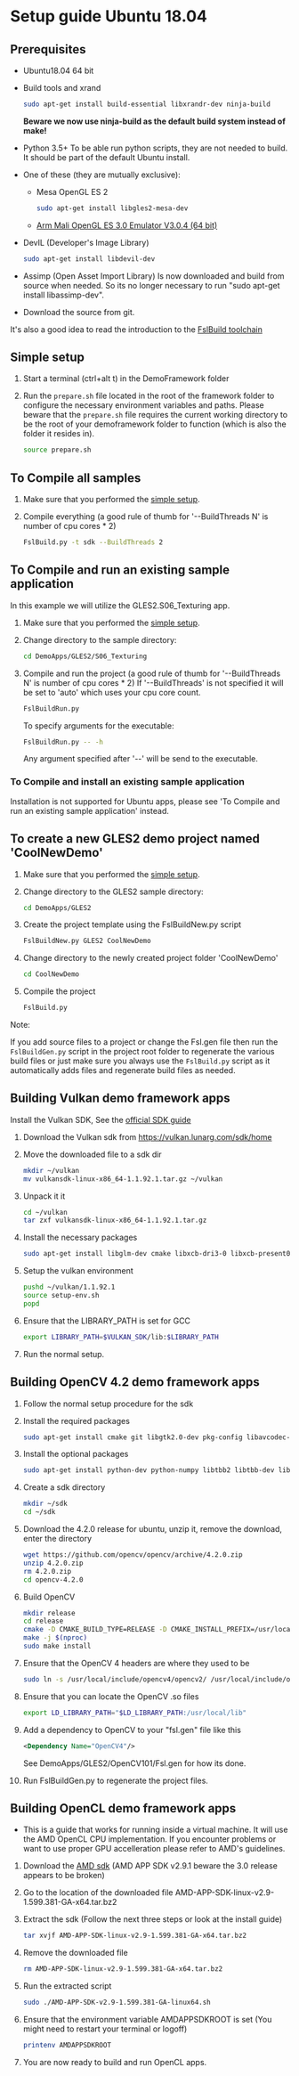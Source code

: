 # Setup guide Ubuntu 18.04

## Prerequisites

- Ubuntu18.04 64 bit
- Build tools and xrand

    ```bash
    sudo apt-get install build-essential libxrandr-dev ninja-build
    ```

  **Beware we now use ninja-build as the default build system instead of make!**

- Python 3.5+
  To be able run python scripts, they are not needed to build.
  It should be part of the default Ubuntu install.
- One of these (they are mutually exclusive):
  - Mesa OpenGL ES 2

    ```bash
    sudo apt-get install libgles2-mesa-dev
    ```

  - [Arm Mali OpenGL ES 3.0 Emulator V3.0.4 (64 bit)](https://developer.arm.com/products/software-development-tools/graphics-development-tools/opengl-es-emulator/downloads)

- DevIL (Developer's Image Library)

    ```bash
    sudo apt-get install libdevil-dev
    ```

- Assimp (Open Asset Import Library)
  Is now downloaded and build from source when needed. So its no longer necessary to run "sudo apt-get install libassimp-dev".
- Download the source from git.

It's also a good idea to read the introduction to the [FslBuild toolchain](./FslBuild_toolchain_readme.md)

## Simple setup

1. Start a terminal (ctrl+alt t) in the DemoFramework folder
2. Run the `prepare.sh` file located in the root of the framework folder to
   configure the necessary environment variables and paths.
   Please beware that the `prepare.sh` file requires the current working 
   directory to be the root of your demoframework folder to function 
   (which is also the folder it resides in).

    ```bash
    source prepare.sh
    ```

## To Compile all samples

1. Make sure that you performed the [simple setup](#simple-setup).
2. Compile everything (a good rule of thumb for '--BuildThreads N' is number of cpu cores * 2)

    ```bash
    FslBuild.py -t sdk --BuildThreads 2
    ```

## To Compile and run an existing sample application

In this example we will utilize the GLES2.S06_Texturing app.

1. Make sure that you performed the [simple setup](#simple-setup).
2. Change directory to the sample directory:

    ```bash
    cd DemoApps/GLES2/S06_Texturing
    ```

3. Compile and run the project (a good rule of thumb for '--BuildThreads N' is number of cpu cores * 2)
   If '--BuildThreads' is not specified it will be set to 'auto' which uses your cpu core count.

    ```bash
    FslBuildRun.py
    ```

    To specify arguments for the executable:

    ```bash
    FslBuildRun.py -- -h
    ```

    Any argument specified after '--' will be send to the executable.

### To Compile and install an existing sample application

Installation is not supported for Ubuntu apps, please see 'To Compile and run an existing sample application' instead.

## To create a new GLES2 demo project named 'CoolNewDemo'

1. Make sure that you performed the [simple setup](#simple-setup).
2. Change directory to the GLES2 sample directory:

    ```bash
    cd DemoApps/GLES2
    ```

3. Create the project template using the FslBuildNew.py script

    ```bash
    FslBuildNew.py GLES2 CoolNewDemo  
    ```

4. Change directory to the newly created project folder 'CoolNewDemo'

    ```bash
    cd CoolNewDemo
    ```

5. Compile the project

    ```bash
    FslBuild.py
    ```

Note:

If you add source files to a project or change the Fsl.gen file then run the
`FslBuildGen.py` script in the project root folder to regenerate the various
build files or just make sure you always use the `FslBuild.py` script as it
automatically adds files and regenerate build files as needed.

## Building Vulkan demo framework apps

Install the Vulkan SDK, See the [official SDK guide](https://vulkan.lunarg.com/doc/sdk/latest/linux/getting_started.html)

1. Download the Vulkan sdk from https://vulkan.lunarg.com/sdk/home
2. Move the downloaded file to a sdk dir

    ```bash
    mkdir ~/vulkan
    mv vulkansdk-linux-x86_64-1.1.92.1.tar.gz ~/vulkan
    ```

3. Unpack it it

    ```bash
    cd ~/vulkan
    tar zxf vulkansdk-linux-x86_64-1.1.92.1.tar.gz
    ```

4. Install the necessary packages

    ```bash
    sudo apt-get install libglm-dev cmake libxcb-dri3-0 libxcb-present0 libpciaccess0 libpng-dev libxcb-keysyms1-dev libxcb-dri3-dev libx11-dev libmirclient-dev libwayland-dev libxrandr-dev libxcb-ewmh-dev
    ```

5. Setup the vulkan environment

    ```bash
    pushd ~/vulkan/1.1.92.1
    source setup-env.sh
    popd
    ```

6. Ensure that the LIBRARY_PATH is set for GCC

    ```bash
    export LIBRARY_PATH=$VULKAN_SDK/lib:$LIBRARY_PATH
    ```

7. Run the normal setup.

## Building OpenCV 4.2 demo framework apps

1. Follow the normal setup procedure for the sdk
2. Install the required packages

    ```bash
    sudo apt-get install cmake git libgtk2.0-dev pkg-config libavcodec-dev libavformat-dev libswscale-dev
    ```

3. Install the optional packages

    ```bash
    sudo apt-get install python-dev python-numpy libtbb2 libtbb-dev libjpeg-dev libpng-dev libtiff-dev libjasper-dev libdc1394-22-dev
    ```

4. Create a sdk directory

    ```bash
    mkdir ~/sdk
    cd ~/sdk
    ```

5. Download the 4.2.0 release for ubuntu, unzip it, remove the download, enter the directory

    ```bash
    wget https://github.com/opencv/opencv/archive/4.2.0.zip
    unzip 4.2.0.zip
    rm 4.2.0.zip
    cd opencv-4.2.0
    ```

6. Build OpenCV

    ```bash
    mkdir release
    cd release
    cmake -D CMAKE_BUILD_TYPE=RELEASE -D CMAKE_INSTALL_PREFIX=/usr/local ..
    make -j $(nproc)
    sudo make install
    ```

7. Ensure that the OpenCV 4 headers are where they used to be

    ```bash
    sudo ln -s /usr/local/include/opencv4/opencv2/ /usr/local/include/opencv2
    ```

8. Ensure that you can locate the OpenCV .so files

    ```bash
    export LD_LIBRARY_PATH="$LD_LIBRARY_PATH:/usr/local/lib"
    ```

9. Add a dependency to OpenCV to your "fsl.gen" file like this

    ```xml
    <Dependency Name="OpenCV4"/>
    ```

   See DemoApps/GLES2/OpenCV101/Fsl.gen for how its done.

10. Run FslBuildGen.py to regenerate the project files.

## Building OpenCL demo framework apps

- This is a guide that works for running inside a virtual machine.
  It will use the AMD OpenCL CPU implementation.
  If you encounter problems or want to use proper GPU accelleration please refer to AMD's guidelines.

1. Download the [AMD sdk](http://developer.amd.com/amd-accelerated-parallel-processing-app-sdk/)
   (AMD APP SDK v2.9.1 beware the 3.0 release appears to be broken)
2. Go to the location of the downloaded file AMD-APP-SDK-linux-v2.9-1.599.381-GA-x64.tar.bz2
3. Extract the sdk (Follow the next three steps or look at the install guide)

    ```bash
    tar xvjf AMD-APP-SDK-linux-v2.9-1.599.381-GA-x64.tar.bz2
    ```

4. Remove the downloaded file

    ```bash
    rm AMD-APP-SDK-linux-v2.9-1.599.381-GA-x64.tar.bz2
    ```

5. Run the extracted script

    ```bash
    sudo ./AMD-APP-SDK-v2.9-1.599.381-GA-linux64.sh
    ```

6. Ensure that the environment variable AMDAPPSDKROOT is set (You might need to restart your terminal or logoff)

    ```bash
    printenv AMDAPPSDKROOT
    ```

7. You are now ready to build and run OpenCL apps.
